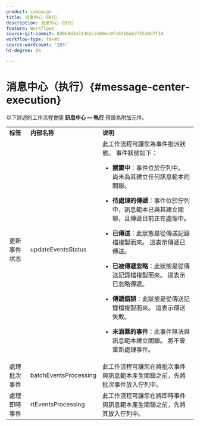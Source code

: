 ```yaml
---
product: campaign
title: 消息中心（执行）
description: 消息中心（执行）
feature: Workflows
source-git-commit: 8d9b8d3e31362c2d69ec0fc6f16ab375538d7f10
workflow-type: tm+mt
source-wordcount: '203'
ht-degree: 8%

---
```



# 消息中心（执行）{#message-center-execution}

以下詳述的工作流程會隨 **訊息中心 — 執行** 預設為附加元件。

<table> 
 <tbody> 
  <tr> 
   <td> <strong>标签</strong><br /> </td> 
   <td> <strong>内部名称</strong><br /> </td> 
   <td> <strong>说明</strong><br /> </td> 
  </tr> 
  <tr> 
   <td> <span class="uicontrol">更新事件状态</span> <br /> </td> 
   <td> <span class="uicontrol">updateEventsStatus</span> <br /> </td> 
   <td> 此工作流程可讓您為事件指派狀態。 事件狀態如下：<br /> 
    <ul> 
     <li> <p><strong>擱置中</strong>：事件位於佇列中。 尚未為其建立任何訊息範本的關聯。</p> </li> 
     <li> <p><strong>待處理的傳遞</strong>：事件位於佇列中，訊息範本已與其建立關聯，且傳遞目前正在處理中。</p> </li> 
     <li> <p><strong>已傳送</strong>：此狀態是從傳送記錄檔複製而來。 這表示傳遞已傳送。</p> </li> 
     <li> <p><strong>已被傳遞忽略</strong>：此狀態是從傳送記錄檔複製而來。 這表示已忽略傳遞。</p> </li> 
     <li> <p><strong>傳遞錯誤</strong>：此狀態是從傳送記錄檔複製而來。 這表示傳送失敗。</p> </li> 
     <li> <p><strong>未涵蓋的事件</strong>：此事件無法與訊息範本建立關聯。 將不會重新處理事件。</p> </li> 
    </ul> </td> 
  </tr> 
  <tr> 
   <td> <span class="uicontrol">處理批次事件</span> <br /> </td> 
   <td> <span class="uicontrol">batchEventsProcessing</span> <br /> </td> 
   <td> 此工作流程可讓您在將批次事件與訊息範本產生關聯之前，先將批次事件放入佇列中。 <br /> </td> 
  </tr> 
  <tr> 
   <td> <span class="uicontrol">處理即時事件</span> <br /> </td> 
   <td> <span class="uicontrol">rtEventsProcessing</span> <br /> </td> 
   <td> 此工作流程可讓您在將即時事件與訊息範本產生關聯之前，先將其放入佇列中。 <br /> </td> 
  </tr> 
 </tbody> 
</table>

